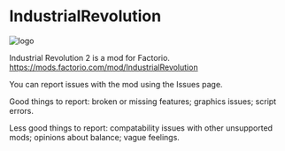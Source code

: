 # IndustrialRevolution
[logo]: https://i.ibb.co/vJfwd78/IR-logo.png
![logo][]

Industrial Revolution 2 is a mod for Factorio. https://mods.factorio.com/mod/IndustrialRevolution

You can report issues with the mod using the Issues page.

Good things to report: broken or missing features; graphics issues; script errors.

Less good things to report: compatability issues with other unsupported mods; opinions about balance; vague feelings.
